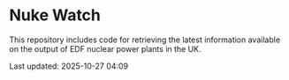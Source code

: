 # Nuke Watch

This repository includes code for retrieving the latest information available on the output of EDF nuclear power plants in the UK.

Last updated: 2025-10-27 04:09